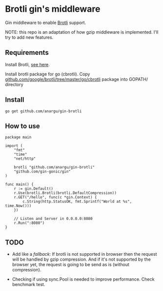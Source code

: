 # Brotli gin's middleware

Gin middleware to enable [Brotli](https://github.com/google/brotli) support.

NOTE: this repo is an adaptation of how gzip middleware is implemented. I'll try to add new features.

## Requirements

Install Brotli, [see here](https://github.com/google/brotli).

Install brotli package for go (cbrotli). Copy [github.com/google/brotli/tree/master/go/cbrotli](github.com/google/brotli/tree/master/go/cbrotli) package into GOPATH/ directory

## Install

    go get github.com/anargu/gin-brotli

## How to use

    package main

    import (
        "fmt"
        "time"
	    "net/http"

        brotli "github.com/anargu/gin-brotli"
        "github.com/gin-gonic/gin"
    )

    func main() {
        r := gin.Default()
        r.Use(brotli.Brotli(brotli.DefaultCompression))
        r.GET("/hello", func(c *gin.Context) {
            c.String(http.StatusOK, fmt.Sprintf("World at %s", time.Now()))
        })

        // Listen and Server in 0.0.0.0:8080
        r.Run(":8080")
    }

## TODO

- Add like a *fallback*: If brotli is not supported in browser then the request will be handled by gzip compression. And if it's not supported by the browser yet, the request is going to be send as is (without compression).

- Checking if using sync.Pool is needed to improve performance. Check benchmark test.
